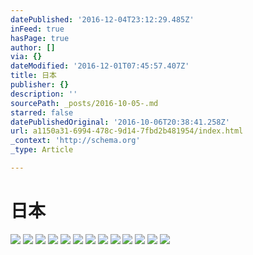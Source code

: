 ```yaml
---
datePublished: '2016-12-04T23:12:29.485Z'
inFeed: true
hasPage: true
author: []
via: {}
dateModified: '2016-12-01T07:45:57.407Z'
title: 日本
publisher: {}
description: ''
sourcePath: _posts/2016-10-05-.md
starred: false
datePublishedOriginal: '2016-10-06T20:38:41.258Z'
url: a1150a31-6994-478c-9d14-7fbd2b481954/index.html
_context: 'http://schema.org'
_type: Article

---
```

# 日本
![](https://s3-us-west-2.amazonaws.com/the-grid-img/p/87cec6e53138a6c1f392cc2ede464a4de9860eeb.jpg)
![](https://s3-us-west-2.amazonaws.com/the-grid-img/p/faa279f07bddcff5458fc89ff2fc05a89ec69780.jpg)
![](https://s3-us-west-2.amazonaws.com/the-grid-img/p/95b6f0b690a270e14bc20c474d3a63bc92468a89.jpg)
![](https://s3-us-west-2.amazonaws.com/the-grid-img/p/2f34f4c38a5d21cde3a004fb5f6490f532044da5.jpg)
![](https://s3-us-west-2.amazonaws.com/the-grid-img/p/c99f76fbae637789a72fb03b2e1733dfd11d813d.jpg)
![](https://s3-us-west-2.amazonaws.com/the-grid-img/p/01f218d0b7f1a68d19307a31d78788eb14a4a4be.jpg)
![](https://s3-us-west-2.amazonaws.com/the-grid-img/p/e7f16ae18ceb2dfe4128edf6baa3b0ae33d63800.jpg)
![](https://s3-us-west-2.amazonaws.com/the-grid-img/p/2a64926f34d171c0fa52a5388386eddd7942cc97.jpg)
![](https://s3-us-west-2.amazonaws.com/the-grid-img/p/6a3ab47ccea182d0eaf4549e1db7467dc2a4ce89.jpg)
![](https://s3-us-west-2.amazonaws.com/the-grid-img/p/2d18c84fe2bc15587fa94639e6dd032196e97ea8.jpg)
![](https://s3-us-west-2.amazonaws.com/the-grid-img/p/cc4e7392a810e75da70ac0bc2f500603148c6f4e.jpg)
![](https://imgflo.herokuapp.com/graph/2b2431f8e7ba7b0/ac592737c14bdcf3ef309942ef72b4a7/croprotate.jpg?cropheight=4910&cropwidth=7360&degrees=0&input=https%3A%2F%2Fthe-grid-user-content.s3-us-west-2.amazonaws.com%2F727efaaf-97ab-4896-a0ac-1cb0d3cef73c.jpg&x=0&y=0)
![](https://the-grid-user-content.s3-us-west-2.amazonaws.com/ef7bc459-3eb3-4727-a456-8900152ed620.jpg)